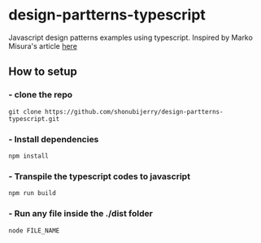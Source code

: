 # design-partterns-typescript
Javascript design patterns examples using typescript. Inspired by Marko Misura's article [here](https://www.toptal.com/javascript/comprehensive-guide-javascript-design-patterns)


## How to setup

### - clone the repo
`git clone https://github.com/shonubijerry/design-partterns-typescript.git`

### - Install dependencies
`npm install`

### - Transpile the typescript codes to javascript
`npm run build`

### - Run any file inside the ./dist folder
`node FILE_NAME`